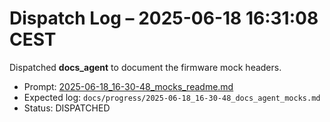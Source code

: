 # Dispatch Log – 2025-06-18 16:31:08 CEST

Dispatched **docs_agent** to document the firmware mock headers.
- Prompt: [2025-06-18_16-30-48_mocks_readme.md](../prompts/docs_agent/2025-06-18_16-30-48_mocks_readme.md)
- Expected log: `docs/progress/2025-06-18_16-30-48_docs_agent_mocks.md`
- Status: DISPATCHED
